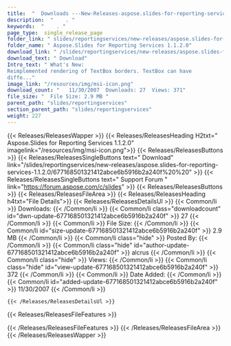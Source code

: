 ```yaml
---
title:  "  Downloads ---New-Releases-aspose.slides-for-reporting-services-1.1.2.0 . " 
description:  "    . " 
keywords:  "    . " 
page_type:  single_release_page
folder_link: " slides/reportingservices/new-releases/aspose.slides-for-reporting-services-1.1.2.0/"
folder_name: " Aspose.Slides for Reporting Services 1.1.2.0"
download_link: " /slides/reportingservices/new-releases/aspose.slides-for-reporting-services-1.1.2.0/677168501321412abce6b5916b2a240f"
download_text: " Download"
Intro_text: " What's New:
Reimplemented rendering of TextBox borders. TextBox can have
diffe..."
image_link: "/resources/img/msi-icon.png"
download_count: "   11/30/2007  Downloads: 27  Views: 371"
file_size: "  File Size: 2.9 MB "
parent_path: "slides/reportingservices"
section_parent_path: "slides/reportingservices"
weight: 227
---
```


{{< Releases/ReleasesWapper >}}
  {{< Releases/ReleasesHeading H2txt=" Aspose.Slides for Reporting Services 1.1.2.0" imagelink="/resources/img/msi-icon.png">}}
  {{< Releases/ReleasesButtons >}}
    {{< Releases/ReleasesSingleButtons text=" Download" link="/slides/reportingservices/new-releases/aspose.slides-for-reporting-services-1.1.2.0/677168501321412abce6b5916b2a240f%20%20" >}}
    {{< Releases/ReleasesSingleButtons text=" Support Forum " link="https://forum.aspose.com/c/slides" >}}
  {{< Releases/ReleasesButtons >}}
  {{< Releases/ReleasesFileArea >}}
    {{< Releases/ReleasesHeading h4txt="File Details">}}
    {{< Releases/ReleasesDetailsUl >}}
            {{< Common/li  >}} Downloads: {{< /Common/li >}} 
      {{< Common/li class="downloadcount" id="dwn-update-677168501321412abce6b5916b2a240f" >}} 27 {{< /Common/li >}} 
      {{< Common/li  >}} File Size: {{< /Common/li >}} 
      {{< Common/li id="size-update-677168501321412abce6b5916b2a240f" >}} 2.9 MB {{< /Common/li >}} 
      {{< Common/li  class="hide" >}} Posted By: {{< /Common/li >}} 
      {{< Common/li class="hide" id="author-update-677168501321412abce6b5916b2a240f" >}} alcrus {{< /Common/li >}} 
      {{< Common/li class="hide"  >}} Views: {{< /Common/li >}} 
      {{< Common/li class="hide" id="view-update-677168501321412abce6b5916b2a240f" >}} 372 {{< /Common/li >}} 
      {{< Common/li  >}} Date Added: {{< /Common/li >}} 
      {{< Common/li id="added-update-677168501321412abce6b5916b2a240f" >}} 11/30/2007 {{< /Common/li >}} 

    {{< /Releases/ReleasesDetailsUl >}}

  {{< Releases/ReleasesFileFeatures >}}
      
  {{< /Releases/ReleasesFileFeatures >}}
 {{< /Releases/ReleasesFileArea >}}
{{< /Releases/ReleasesWapper >}}



